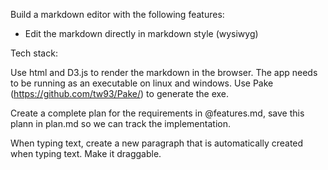 Build a markdown editor with the following features:

- Edit the markdown directly in markdown style (wysiwyg)


Tech stack:

Use html and D3.js to render the markdown in the browser.
The app needs to be running as an executable on linux and windows. Use Pake (https://github.com/tw93/Pake/) to generate the exe.


Create a complete plan for the requirements in @features.md, save this plann in plan.md so we can track the implementation.


When typing text, create a new paragraph that is automatically created when typing text. Make it draggable.
